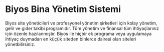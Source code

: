Biyos Bina Yönetim Sistemi
==========================

Biyos site yöneticileri ve profesyonel yönetim şirketleri için kolay yönetim, gelir ve gider takibi programıdır. Tüm yönetim ve finansal tüm ihtiyaçlarınız için özenle hazılanmıştır. Biyos ile hiçbir ek programa veya uygulamaya ihtiyaç duymadan en küçük siteden binlerce dairesi olan siteleri yönetbilirsiniz.  

